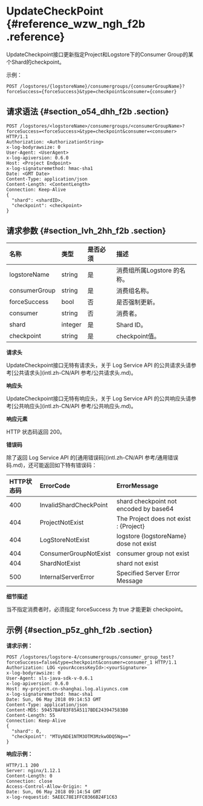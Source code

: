 # UpdateCheckPoint {#reference_wzw_ngh_f2b .reference}

UpdateCheckpoint接口更新指定Project和Logstore下的Consumer Group的某个Shard的checkpoint。

示例：

```
POST /logstores/{logstoreName}/consumergroups/{consumerGroupName}?forceSuccess={forceSuccess}&type=checkpoint&consumer={consumer}
```

## 请求语法 {#section_o54_dhh_f2b .section}

```
POST /logstores/<logstoreName>/consumergroups/<consumerGroupName>?forceSuccess=<forceSuccess>&type=checkpoint&consumer=<consumer> HTTP/1.1
Authorization: <AuthorizationString>
x-log-bodyrawsize: 0
User-Agent: <UserAgent>
x-log-apiversion: 0.6.0
Host: <Project Endpoint>
x-log-signaturemethod: hmac-sha1
Date: <GMT Date>
Content-Type: application/json
Content-Length: <ContentLength>
Connection: Keep-Alive
{
  "shard": <shardID>,
  "checkpoint": <checkpoint>
}
```

## 请求参数 {#section_lvh_2hh_f2b .section}

|名称|类型|是否必须|描述|
|:-|:-|:---|:-|
|logstoreName|string|是|消费组所属Logstore 的名称。|
|consumerGroup|string|是|消费组名称。|
|forceSuccess|bool|否|是否强制更新。|
|consumer|string|否|消费者。|
|shard|integer|是|Shard ID。|
|checkpoint|string|是|checkpoint值。|

**请求头**

UpdateCheckpoint接口无特有请求头，关于 Log Service API 的公共请求头请参考[公共请求头](intl.zh-CN/API 参考/公共请求头.md)。

**响应头**

UpdateCheckpoint接口无特有响应头，关于 Log Service API 的公共响应头请参考[公共响应头](intl.zh-CN/API 参考/公共响应头.md)。

**响应元素**

HTTP 状态码返回 200。

**错误码**

除了返回 Log Service API 的[通用错误码](intl.zh-CN/API 参考/通用错误码.md)，还可能返回如下特有错误码：

|HTTP状态码|ErrorCode|ErrorMessage|
|:------|:--------|:-----------|
|400|InvalidShardCheckPoint|shard checkpoint not encoded by base64|
|404|ProjectNotExist|The Project does not exist : \{Project\}|
|404|LogStoreNotExist|logstore \{logstoreName\} dose not exist|
|404|ConsumerGroupNotExist|consumer group not exist|
|404|ShardNotExist|shard not exist|
|500|InternalServerError|Specified Server Error Message|

**细节描述**

当不指定消费者时，必须指定 forceSuccess 为 true 才能更新 checkpoint。

## 示例 {#section_p5z_ghh_f2b .section}

**请求示例：**

```
POST /logstores/logstore-4/consumergroups/consumer_group_test?forceSuccess=false&type=checkpoint&consumer=consumer_1 HTTP/1.1
Authorization: LOG <yourAccessKeyId>:<yourSignature>
x-log-bodyrawsize: 0
User-Agent: sls-java-sdk-v-0.6.1
x-log-apiversion: 0.6.0
Host: my-project.cn-shanghai.log.aliyuncs.com
x-log-signaturemethod: hmac-sha1
Date: Sun, 06 May 2018 09:14:53 GMT
Content-Type: application/json
Content-MD5: 59457BAFB3F85A5117BDE243947583B0
Content-Length: 55
Connection: Keep-Alive
{
  "shard": 0,
  "checkpoint": "MTUyNDE1NTM3OTM3MzkwODQ5Ng=="
}
```

**响应示例：**

```
HTTP/1.1 200
Server: nginx/1.12.1
Content-Length: 0
Connection: close
Access-Control-Allow-Origin: *
Date: Sun, 06 May 2018 09:14:54 GMT
x-log-requestid: 5AEEC78E1FFC0366B24F1C63
```

